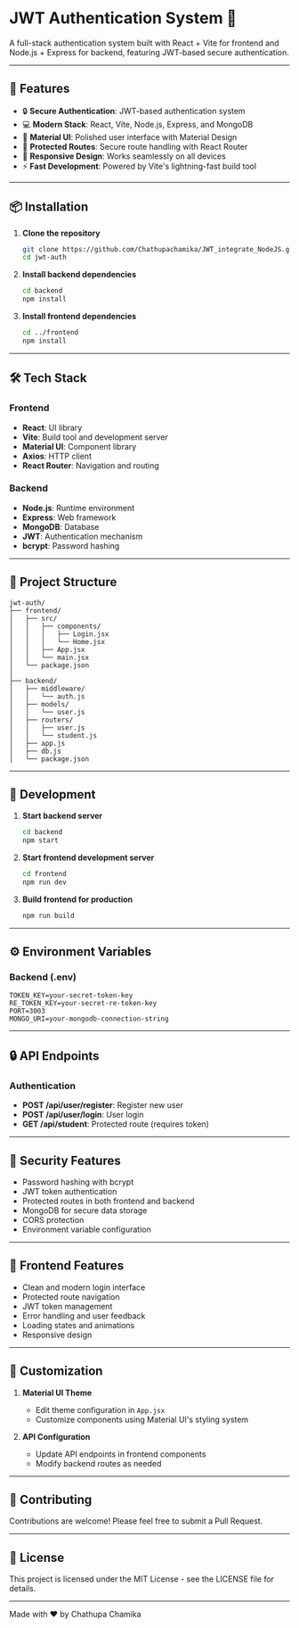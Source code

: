 # JWT Authentication System 🔐
A full-stack authentication system built with React + Vite for frontend and Node.js + Express for backend, featuring JWT-based secure authentication.

---
## 🌟 Features
- 🔒 **Secure Authentication**: JWT-based authentication system
- 💻 **Modern Stack**: React, Vite, Node.js, Express, and MongoDB
- 🎨 **Material UI**: Polished user interface with Material Design
- 🔐 **Protected Routes**: Secure route handling with React Router
- 📱 **Responsive Design**: Works seamlessly on all devices
- ⚡ **Fast Development**: Powered by Vite's lightning-fast build tool

---
## 📦 Installation
1. **Clone the repository**
   ```bash
   git clone https://github.com/Chathupachamika/JWT_integrate_NodeJS.git
   cd jwt-auth
   ```

2. **Install backend dependencies**
   ```bash
   cd backend
   npm install
   ```

3. **Install frontend dependencies**
   ```bash
   cd ../frontend
   npm install
   ```

---
## 🛠️ Tech Stack
### Frontend
- **React**: UI library
- **Vite**: Build tool and development server
- **Material UI**: Component library
- **Axios**: HTTP client
- **React Router**: Navigation and routing

### Backend
- **Node.js**: Runtime environment
- **Express**: Web framework
- **MongoDB**: Database
- **JWT**: Authentication mechanism
- **bcrypt**: Password hashing

---
## 📂 Project Structure
```plaintext
jwt-auth/
├── frontend/
│   ├── src/
│   │   ├── components/
│   │   │   ├── Login.jsx
│   │   │   └── Home.jsx
│   │   ├── App.jsx
│   │   └── main.jsx
│   └── package.json
│
├── backend/
│   ├── middleware/
│   │   └── auth.js
│   ├── models/
│   │   └── user.js
│   ├── routers/
│   │   ├── user.js
│   │   └── student.js
│   ├── app.js
│   ├── db.js
│   └── package.json
```

---
## 🚀 Development
1. **Start backend server**
   ```bash
   cd backend
   npm start
   ```

2. **Start frontend development server**
   ```bash
   cd frontend
   npm run dev
   ```

3. **Build frontend for production**
   ```bash
   npm run build
   ```

---
## ⚙️ Environment Variables
### Backend (.env)
```plaintext
TOKEN_KEY=your-secret-token-key
RE_TOKEN_KEY=your-secret-re-token-key
PORT=3003
MONGO_URI=your-mongodb-connection-string
```

---
## 🔒 API Endpoints
### Authentication
- **POST /api/user/register**: Register new user
- **POST /api/user/login**: User login
- **GET /api/student**: Protected route (requires token)

---
## 🔐 Security Features
- Password hashing with bcrypt
- JWT token authentication
- Protected routes in both frontend and backend
- MongoDB for secure data storage
- CORS protection
- Environment variable configuration

---
## 📱 Frontend Features
- Clean and modern login interface
- Protected route navigation
- JWT token management
- Error handling and user feedback
- Loading states and animations
- Responsive design

---
## 🔧 Customization
1. **Material UI Theme**
   - Edit theme configuration in `App.jsx`
   - Customize components using Material UI's styling system

2. **API Configuration**
   - Update API endpoints in frontend components
   - Modify backend routes as needed

---
## 🤝 Contributing
Contributions are welcome! Please feel free to submit a Pull Request.

---
## 📜 License
This project is licensed under the MIT License - see the LICENSE file for details.

---
Made with ❤️ by Chathupa Chamika
